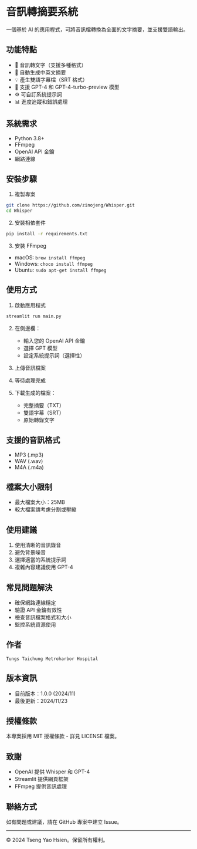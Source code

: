 # 音訊轉摘要系統

一個基於 AI 的應用程式，可將音訊檔轉換為全面的文字摘要，並支援雙語輸出。

## 功能特點
- 🎯 音訊轉文字（支援多種格式）
- 📝 自動生成中英文摘要
- 💡 產生雙語字幕檔（SRT 格式）
- 🤖 支援 GPT-4 和 GPT-4-turbo-preview 模型
- ⚙️ 可自訂系統提示詞
- 📊 進度追蹤和錯誤處理

## 系統需求
- Python 3.8+
- FFmpeg
- OpenAI API 金鑰
- 網路連線

## 安裝步驟
1. 複製專案

```bash
git clone https://github.com/zinojeng/Whisper.git
cd Whisper
```

2. 安裝相依套件

```bash
pip install -r requirements.txt
```

3. 安裝 FFmpeg
- macOS: `brew install ffmpeg`
- Windows: `choco install ffmpeg`
- Ubuntu: `sudo apt-get install ffmpeg`

## 使用方式
1. 啟動應用程式

```bash
streamlit run main.py
```

2. 在側邊欄：
   - 輸入您的 OpenAI API 金鑰
   - 選擇 GPT 模型
   - 設定系統提示詞（選擇性）

3. 上傳音訊檔案
4. 等待處理完成
5. 下載生成的檔案：
   - 完整摘要（TXT）
   - 雙語字幕（SRT）
   - 原始轉錄文字

## 支援的音訊格式
- MP3 (.mp3)
- WAV (.wav)
- M4A (.m4a)

## 檔案大小限制
- 最大檔案大小：25MB
- 較大檔案請考慮分割或壓縮

## 使用建議
1. 使用清晰的音訊錄音
2. 避免背景噪音
3. 選擇適當的系統提示詞
4. 複雜內容建議使用 GPT-4

## 常見問題解決
- 確保網路連線穩定
- 驗證 API 金鑰有效性
- 檢查音訊檔案格式和大小
- 監控系統資源使用

## 作者
```Doctor Tseng Yao Hsien
Tungs Taichung Metroharbor Hospital
```

## 版本資訊
- 目前版本：1.0.0 (2024/11)
- 最後更新：2024/11/23

## 授權條款
本專案採用 MIT 授權條款 - 詳見 LICENSE 檔案。

## 致謝
- OpenAI 提供 Whisper 和 GPT-4
- Streamlit 提供網頁框架
- FFmpeg 提供音訊處理

## 聯絡方式
如有問題或建議，請在 GitHub 專案中建立 Issue。

---
© 2024 Tseng Yao Hsien。保留所有權利。
